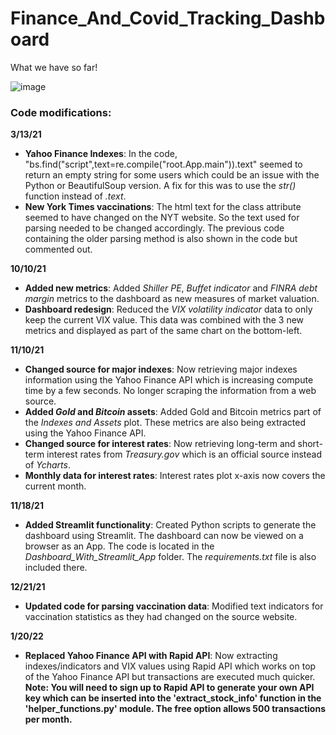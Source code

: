 # Finance_And_Covid_Tracking_Dashboard

What we have so far!

![image](https://user-images.githubusercontent.com/31114603/141147778-2866edd6-02a5-466c-8985-8b10a5a24e84.png)

### Code modifications: 
**3/13/21**
- **Yahoo Finance Indexes**: In the code, "bs.find("script",text=re.compile("root.App.main")).text" seemed to return an empty string for some users which could be an issue with the Python or BeautifulSoup version. A fix for this was to use the *str()* function instead of *.text*.
- **New York Times vaccinations**: The html text for the class attribute seemed to have changed on the NYT website. So the text used for parsing needed to be changed accordingly. The previous code containing the older parsing method is also shown in the code but commented out.

**10/10/21**
- **Added new metrics**: Added *Shiller PE*, *Buffet indicator* and *FINRA debt margin* metrics to the dashboard as new measures of market valuation. 
- **Dashboard redesign**: Reduced the *VIX volatility indicator* data to only keep the current VIX value. This data was combined with the 3 new metrics and displayed as part of the same chart on the bottom-left. 

**11/10/21**
- **Changed source for major indexes**: Now retrieving major indexes information using the Yahoo Finance API which is increasing compute time by a few seconds. No longer scraping the information from a web source. 
- **Added *Gold* and *Bitcoin* assets**: Added Gold and Bitcoin metrics part of the *Indexes and Assets* plot. These metrics are also being extracted using the Yahoo Finance API. 
- **Changed source for interest rates**: Now retrieving long-term and short-term interest rates from *Treasury.gov* which is an official source instead of *Ycharts*. 
- **Monthly data for interest rates**: Interest rates plot x-axis now covers the current month. 

**11/18/21**
- **Added Streamlit functionality**: Created Python scripts to generate the dashboard using Streamlit. The dashboard can now be viewed on a browser as an App. The code is located in the *Dashboard_With_Streamlit_App* folder. The *requirements.txt* file is also included there. 

**12/21/21**
- **Updated code for parsing vaccination data**: Modified text indicators for vaccination statistics as they had changed on the source website. 

**1/20/22**
- **Replaced Yahoo Finance API with Rapid API**: Now extracting indexes/indicators and VIX values using Rapid API which works on top of the Yahoo Finance API but transactions are executed much quicker. **Note: You will need to sign up to Rapid API to generate your own API key which can be inserted into the 'extract_stock_info' function in the 'helper_functions.py' module. The free option allows 500 transactions per month.**

